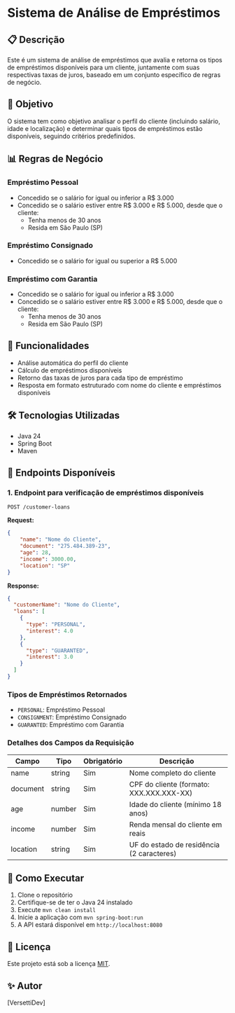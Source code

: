 # Sistema de Análise de Empréstimos

## 📋 Descrição
Este é um sistema de análise de empréstimos que avalia e retorna os tipos de empréstimos disponíveis para um cliente, juntamente com suas respectivas taxas de juros, baseado em um conjunto específico de regras de negócio.

## 🎯 Objetivo
O sistema tem como objetivo analisar o perfil do cliente (incluindo salário, idade e localização) e determinar quais tipos de empréstimos estão disponíveis, seguindo critérios predefinidos.

## 📊 Regras de Negócio

### Empréstimo Pessoal
- Concedido se o salário for igual ou inferior a R$ 3.000
- Concedido se o salário estiver entre R$ 3.000 e R$ 5.000, desde que o cliente:
  - Tenha menos de 30 anos
  - Resida em São Paulo (SP)

### Empréstimo Consignado
- Concedido se o salário for igual ou superior a R$ 5.000

### Empréstimo com Garantia
- Concedido se o salário for igual ou inferior a R$ 3.000
- Concedido se o salário estiver entre R$ 3.000 e R$ 5.000, desde que o cliente:
  - Tenha menos de 30 anos
  - Resida em São Paulo (SP)

## 🚀 Funcionalidades
- Análise automática do perfil do cliente
- Cálculo de empréstimos disponíveis
- Retorno das taxas de juros para cada tipo de empréstimo
- Resposta em formato estruturado com nome do cliente e empréstimos disponíveis

## 🛠️ Tecnologias Utilizadas
- Java 24
- Spring Boot
- Maven

## 🧶 Endpoints Disponíveis
### 1. Endpoint para verificação de empréstimos disponíveis
``` 
POST /customer-loans
```
**Request:**
```json
{
    "name": "Nome do Cliente", 
    "document": "275.484.389-23",
    "age": 28,
    "income": 3000.00,
    "location": "SP"
}
```
**Response:**
```json
{
  "customerName": "Nome do Cliente",
  "loans": [
    {
      "type": "PERSONAL",
      "interest": 4.0
    },
    {
      "type": "GUARANTED",
      "interest": 3.0
    }
  ]
}
```

### Tipos de Empréstimos Retornados
- `PERSONAL`: Empréstimo Pessoal
- `CONSIGNMENT`: Empréstimo Consignado
- `GUARANTED`: Empréstimo com Garantia

### Detalhes dos Campos da Requisição

| Campo | Tipo | Obrigatório | Descrição |
|-------|------|-------------|-----------|
| name | string | Sim | Nome completo do cliente |
| document | string | Sim | CPF do cliente (formato: XXX.XXX.XXX-XX) |
| age | number | Sim | Idade do cliente (mínimo 18 anos) |
| income | number | Sim | Renda mensal do cliente em reais |
| location | string | Sim | UF do estado de residência (2 caracteres) |


## 🔧 Como Executar
1. Clone o repositório
2. Certifique-se de ter o Java 24 instalado
3. Execute `mvn clean install`
4. Inicie a aplicação com `mvn spring-boot:run`
5. A API estará disponível em `http://localhost:8080`

## 📝 Licença
Este projeto está sob a licença [MIT](LICENSE).

## ✨ Autor
[VersettiDev]
